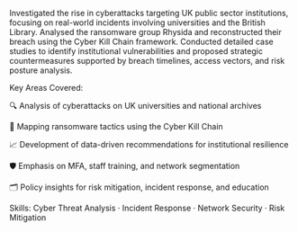 Investigated the rise in cyberattacks targeting UK public sector institutions, focusing on real-world incidents involving universities and the British Library. Analysed the ransomware group Rhysida and reconstructed their breach using the Cyber Kill Chain framework. Conducted detailed case studies to identify institutional vulnerabilities and proposed strategic countermeasures supported by breach timelines, access vectors, and risk posture analysis.

Key Areas Covered:

🔍 Analysis of cyberattacks on UK universities and national archives

🧠 Mapping ransomware tactics using the Cyber Kill Chain

📈 Development of data-driven recommendations for institutional resilience

🛡️ Emphasis on MFA, staff training, and network segmentation

🗂️ Policy insights for risk mitigation, incident response, and education

Skills: Cyber Threat Analysis · Incident Response · Network Security · Risk Mitigation

